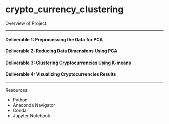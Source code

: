 # crypto_currency_clustering
Overview of Project:

---

#### Deliverable 1: Preprocessing the Data for PCA

#### Deliverable 2: Reducing Data Dimensions Using PCA

#### Deliverable 3: Clustering Cryptocurrencies Using K-means

#### Deliverable 4: Visualizing Cryptocurrencies Results

---
Resources:

* Python
* Anaconda Navigator 
* Conda
* Jupyter Notebook 
